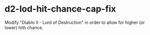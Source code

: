 # d2-lod-hit-chance-cap-fix
Modify "Diablo II - Lord of Destruction" in order to allow for higher (or lower) hith chance.
